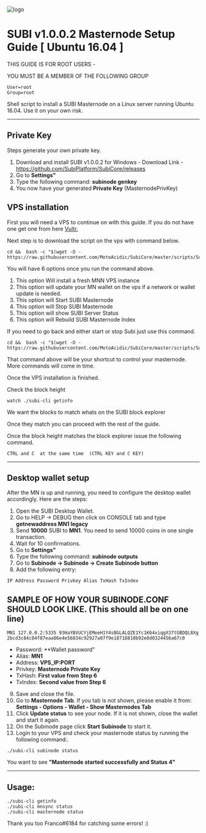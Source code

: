 ![logo](https://github.com/SubiPlatform/SubiCore/blob/master/src/qt/res/icons/subi.png)

# SUBI v1.0.0.2 Masternode Setup Guide [ Ubuntu 16.04 ]

THIS GUIDE IS FOR ROOT USERS -

YOU MUST BE A MEMBER OF THE FOLLOWING GROUP
```
User=root
Group=root
```

Shell script to install a SUBI Masternode on a Linux server running Ubuntu 16.04. Use it on your own risk.
***

## Private Key


Steps generate your own private key. 
1.  Download and install SUBI v1.0.0.2 for Windows -   Download Link  - https://github.com/SubiPlatform/SubiCore/releases
2.  Go to **Settings"** 
3.  Type the following command: **subinode genkey**  
4. You now have your generated **Private Key**  (MasternodePrivKey)


## VPS installation
First you will need a VPS to continue on with this guide. If you do not have one get one from here [Vultr.](https://www.vultr.com/?ref=7424168)

Next step is to download the script on the vps with command below.
```
cd &&  bash -c "$(wget -O - https://raw.githubusercontent.com/MotoAcidic/SubiCore/master/scripts/Subi_MN_Install.sh)"
```
You will have 6 options once you run the command above.
1. This option Will install a fresh MNN VPS instance
2. This option will update your MN wallet on the vps if a network or wallet update is needed.
3. This option will Start SUBI Masternode
4. This option will Stop SUBI Masternode
5. This option will show SUBI Server Status
6. This option will Rebuild SUBI Masternode Index


If you need to go back and either start or stop Subi just use this command.
```
cd &&  bash -c "$(wget -O - https://raw.githubusercontent.com/MotoAcidic/SubiCore/master/scripts/Subi_MN_Install.sh)"
```
That command above will be your shortcut to control your masternode. 
More commands will come in time.

Once the VPS installation is finished.

Check the block height

```
watch ./subi-cli getinfo
```

We want the blocks to match whats on the SUBI block explorer

Once they match you can proceed with the rest of the guide.



Once the block height matches the block explorer issue the following command.
```
CTRL and C  at the same time  (CTRL KEY and C KEY)
```
***

## Desktop wallet setup  

After the MN is up and running, you need to configure the desktop wallet accordingly. Here are the steps:  
1. Open the SUBI Desktop Wallet.  
2. Go to HELP -> DEBUG then click on CONSOLE tab and type **getnewaddress MN1 legacy**  
3. Send **10000** SUBI to **MN1**. You need to send 10000 coins in one single transaction.
4. Wait for 10 confirmations.  
5. Go to **Settings"** 
6. Type the following command: **subinode outputs**  
7. Go to  **Subinode -> Subinode -> Create Subinode button**
8. Add the following entry:
```
IP Address Password Privkey Alias TxHash TxIndex
```
## SAMPLE OF HOW YOUR SUBINODE.CONF SHOULD LOOK LIKE.  (This should all be on one line)  

```
MN1 127.0.0.2:5335 93HaYBVUCYjEMeeH1Y4sBGLALQZE1Yc1K64xiqgX37tGBDQL8Xg 2bcd3c84c84f87eaa86e4e56834c92927a07f9e18718810b92e0d0324456a67c0
```

* Password: **Wallet password"
* Alias: **MN1**
* Address: **VPS_IP:PORT**
* Privkey: **Masternode Private Key**
* TxHash: **First value from Step 6**
* TxIndex:  **Second value from Step 6**
9. Save and close the file.
10. Go to **Masternode Tab**. 
If you tab is not shown, please enable it from: **Settings - Options - Wallet - Show Masternodes Tab**
11. Click **Update status** to see your node. If it is not shown, close the wallet and start it again. 
12. On the Subinode page click **Start Subinode** to start it.
13. Login to your VPS and check your masternode status by running the following command:.

```
./subi-cli subinode status
```

You want to see **"Masternode started successfully and Status 4"**

***

## Usage:

```
./subi-cli getinfo
./subi-cli mnsync status
./subi-cli masternode status
```
  
Thank you too Franco#6184 for catching some errors! :)
